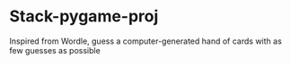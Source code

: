 # Stack-pygame-proj
 Inspired from Wordle, guess a computer-generated hand of cards with as few guesses as possible

